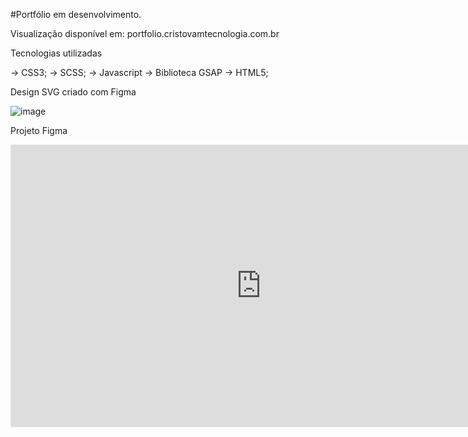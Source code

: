 #Portfólio em desenvolvimento.

Visualização disponível em:   portfolio.cristovamtecnologia.com.br

Tecnologias utilizadas

→ CSS3;
→ SCSS;
→ Javascript 
→ Biblioteca GSAP 
→ HTML5;

Design SVG criado com Figma

![image](https://github.com/lcristovam/portfolio/assets/66442285/30d28a52-3cb6-4810-862d-c8764265bda6)

Projeto Figma
<html>
  
<iframe style="border: 1px solid rgba(0, 0, 0, 0.1);" width="800" height="450" src="https://www.figma.com/embed?embed_host=share&url=https%3A%2F%2Fwww.figma.com%2Ffile%2FuLfQLPvGManlhWLyAjrXzt%2FIdentidade-Visual-%255BPortif%25C3%25B3lioDevLucasCristovam%255D%3Ftype%3Ddesign%26mode%3Ddesign%26t%3DNIlThbXiScyO1Oin-1" allowfullscreen></iframe>

</html>
